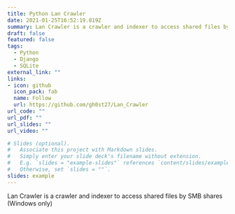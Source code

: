 ```yaml
---
title: Python Lan Crawler
date: 2021-01-25T16:52:19.819Z
summary: Lan Crawler is a crawler and indexer to access shared files by SMB shares.
draft: false
featured: false
tags:
  - Python
  - Django
  - SQLite
external_link: ""
links:
- icon: github
  icon_pack: fab
  name: Follow
  url: https://github.com/gh0st27/Lan_Crawler
url_code: ""
url_pdf: ""
url_slides: ""
url_video: ""

# Slides (optional).
#   Associate this project with Markdown slides.
#   Simply enter your slide deck's filename without extension.
#   E.g. `slides = "example-slides"` references `content/slides/example-slides.md`.
#   Otherwise, set `slides = ""`.
slides: example
---
```

Lan Crawler is a crawler and indexer to access shared files by SMB shares (Windows only)
